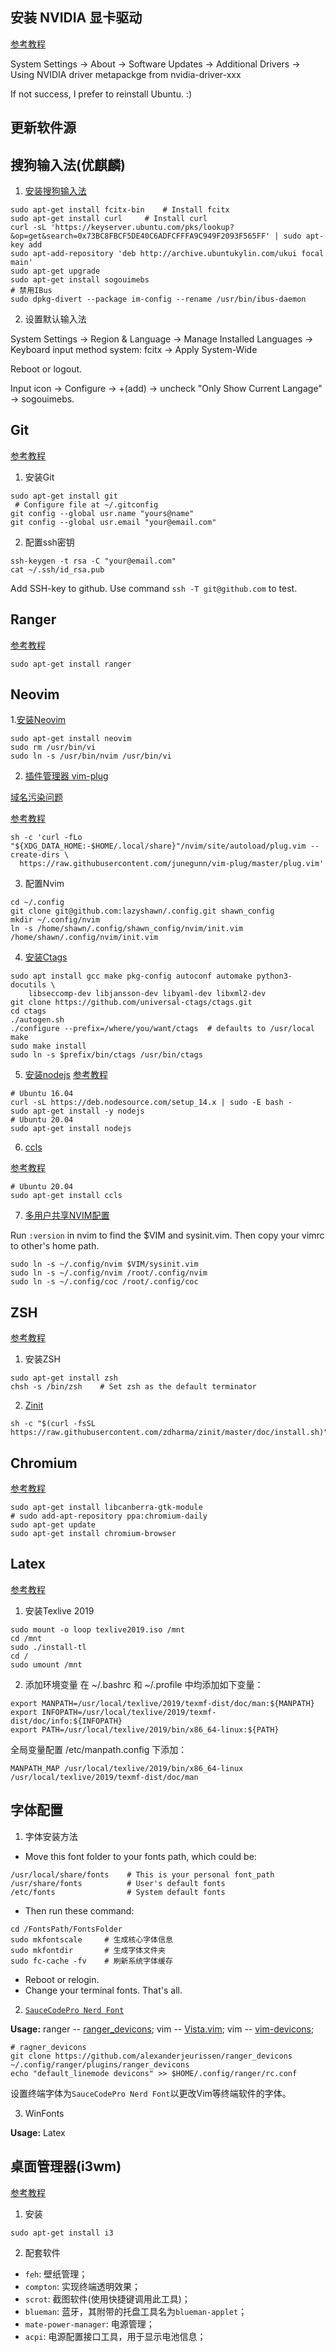 ## 安装 NVIDIA 显卡驱动
[参考教程](https://blog.csdn.net/Thanlon/article/details/106125738)

System Settings -> About -> Software Updates -> Additional Drivers
-> Using NVIDIA driver metapackge from nvidia-driver-xxx

If not success, I prefer to reinstall Ubuntu. :)

## 更新软件源

## 搜狗输入法(优麒麟)
 1. [安装搜狗输入法](https://www.cnblogs.com/cocode/p/12875555.html)
```shell
sudo apt-get install fcitx-bin    # Install fcitx
sudo apt-get install curl     # Install curl
curl -sL 'https://keyserver.ubuntu.com/pks/lookup?&op=get&search=0x73BC8FBCF5DE40C6ADFCFFFA9C949F2093F565FF' | sudo apt-key add
sudo apt-add-repository 'deb http://archive.ubuntukylin.com/ukui focal main'
sudo apt-get upgrade
sudo apt-get install sogouimebs
# 禁用IBus
sudo dpkg-divert --package im-config --rename /usr/bin/ibus-daemon
```

2. 设置默认输入法

System Settings -> Region & Language -> Manage Installed Languages
-> Keyboard input method system: fcitx -> Apply System-Wide

Reboot or logout.

Input icon -> Configure -> +(add) -> uncheck "Only Show Current Langage" -> sogouimebs.


## Git
[参考教程](https://www.cnblogs.com/superGG1990/p/6844952.html)
1. 安装Git
```shell
sudo apt-get install git
 # Configure file at ~/.gitconfig
git config --global usr.name "yours@name"
git config --global usr.email "your@email.com"
```

2. 配置ssh密钥
```shell
ssh-keygen -t rsa -C "your@email.com"
cat ~/.ssh/id_rsa.pub
```
Add SSH-key to github. Use command `ssh -T git@github.com` to test.


## Ranger
[参考教程](https://github.com/ranger/ranger)
```shell
sudo apt-get install ranger
```


## Neovim
1.[安装Neovim](https://blog.csdn.net/henryhu712/article/details/80458753)
```shell
sudo apt-get install neovim
sudo rm /usr/bin/vi
sudo ln -s /usr/bin/nvim /usr/bin/vi
```

2. [插件管理器 vim-plug](https://github.com/junegunn/vim-plug)

[域名污染问题](https://blog.csdn.net/sscc_learning/article/details/105574354)

[参考教程](https://github.com/junegunn/vim-plug)
```shell
sh -c 'curl -fLo "${XDG_DATA_HOME:-$HOME/.local/share}"/nvim/site/autoload/plug.vim --create-dirs \
  https://raw.githubusercontent.com/junegunn/vim-plug/master/plug.vim'
```

3. 配置Nvim
```shell
cd ~/.config
git clone git@github.com:lazyshawn/.config.git shawn_config
mkdir ~/.config/nvim
ln -s /home/shawn/.config/shawn_config/nvim/init.vim /home/shawn/.config/nvim/init.vim
```

4. [安装Ctags](https://github.com/universal-ctags/ctags/blob/master/docs/autotools.rst)
```shell
sudo apt install gcc make pkg-config autoconf automake python3-docutils \
    libseccomp-dev libjansson-dev libyaml-dev libxml2-dev
git clone https://github.com/universal-ctags/ctags.git
cd ctags
./autogen.sh
./configure --prefix=/where/you/want/ctags  # defaults to /usr/local
make
sudo make install
sudo ln -s $prefix/bin/ctags /usr/bin/ctags
```

5. [安装nodejs](https://www.cnblogs.com/feiquan/p/11223487.html)
[参考教程](https://my.oschina.net/u/4271220/blog/4328656)
```shell
# Ubuntu 16.04
curl -sL https://deb.nodesource.com/setup_14.x | sudo -E bash -
sudo apt-get install -y nodejs
# Ubuntu 20.04
sudo apt-get install nodejs
```

6. [ccls](https://github.com/MaskRay/ccls/wiki/Build)

[参考教程](https://www.lazyshawn.cn/2020/04/10/coc-cls-install/)
```shell
# Ubuntu 20.04
sudo apt-get install ccls
```

7. [多用户共享NVIM配置](https://bbs.csdn.net/topics/390509468)

Run `:version` in nvim to find the $VIM and sysinit.vim.
Then copy your vimrc to other's home path.
```shell
sudo ln -s ~/.config/nvim $VIM/sysinit.vim
sudo ln -s ~/.config/nvim /root/.config/nvim
sudo ln -s ~/.config/coc /root/.config/coc
```


## ZSH
[参考教程](https://www.jianshu.com/p/ba782b57ae96)
1. 安装ZSH
```shell
sudo apt-get install zsh
chsh -s /bin/zsh    # Set zsh as the default terminator
```

2. [Zinit](https://github.com/zdharma/zinit)
```shell
sh -c "$(curl -fsSL https://raw.githubusercontent.com/zdharma/zinit/master/doc/install.sh)"
```


## Chromium
[参考教程](https://blog.csdn.net/dongchongyang/article/details/72758513)
```shell
sudo apt-get install libcanberra-gtk-module
# sudo add-apt-repository ppa:chromium-daily
sudo apt-get update
sudo apt-get install chromium-browser
```


## Latex
[参考教程](https://blog.csdn.net/williamyi96/article/details/90732304)
1. 安装Texlive 2019
```shell
sudo mount -o loop texlive2019.iso /mnt
cd /mnt
sudo ./install-tl
cd /
sudo umount /mnt
```

2. 添加环境变量
在 ~/.bashrc 和 ~/.profile 中均添加如下变量：
```shell
export MANPATH=/usr/local/texlive/2019/texmf-dist/doc/man:${MANPATH}
export INFOPATH=/usr/local/texlive/2019/texmf-dist/doc/info:${INFOPATH}
export PATH=/usr/local/texlive/2019/bin/x86_64-linux:${PATH}
```
全局变量配置 /etc/manpath.config 下添加：
```shell
MANPATH_MAP /usr/local/texlive/2019/bin/x86_64-linux /usr/local/texlive/2019/texmf-dist/doc/man
```


## 字体配置
1. 字体安装方法
* Move this font folder to your fonts path, which could be:
```shell
/usr/local/share/fonts    # This is your personal font_path
/usr/share/fonts          # User's default fonts
/etc/fonts                # System default fonts
```
* Then run these command:
```Shell
cd /FontsPath/FontsFolder
sudo mkfontscale     # 生成核心字体信息
sudo mkfontdir       # 生成字体文件夹
sudo fc-cache -fv    # 刷新系统字体缓存
```
* Reboot or relogin.
* Change your terminal fonts. That's all.

2. [`SauceCodePro Nerd Font`](https://github.com/ryanoasis/nerd-fonts)

**Usage:** 
ranger -- [ranger_devicons](https://github.com/alexanderjeurissen/ranger_devicons<Paste>);
vim    -- [Vista.vim](https://github.com/liuchengxu/vista.vim);
vim    -- [vim-devicons](https://github.com/ryanoasis/vim-devicons);
```shell
# ragner_devicons
git clone https://github.com/alexanderjeurissen/ranger_devicons ~/.config/ranger/plugins/ranger_devicons
echo "default_linemode devicons" >> $HOME/.config/ranger/rc.conf
```
设置终端字体为`SauceCodePro Nerd Font`以更改Vim等终端软件的字体。

3. WinFonts

**Usage:** Latex


## 桌面管理器(i3wm)
[参考教程](https://github.com/levinit/i3wm-config)
1. 安装
```shell
sudo apt-get install i3
```
2. 配套软件
* `feh`: 壁纸管理；
* `compton`: 实现终端透明效果；
* `scrot`: 截图软件(使用快捷键调用此工具)；
* `blueman`: 蓝牙，其附带的托盘工具名为`blueman-applet`；
* `mate-power-manager`: 电源管理；
* `acpi`: 电源配置接口工具，用于显示电池信息；

